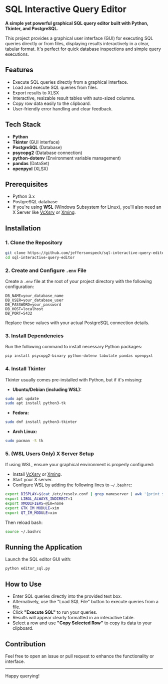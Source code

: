 # SQL Interactive Query Editor

**A simple yet powerful graphical SQL query editor built with Python, Tkinter, and PostgreSQL.**

This project provides a graphical user interface (GUI) for executing SQL queries directly or from files, displaying results interactively in a clear, tabular format. It's perfect for quick database inspections and simple query executions.

## Features

- Execute SQL queries directly from a graphical interface.
- Load and execute SQL queries from files.
- Export results to XLSX 
- Interactive, resizable result tables with auto-sized columns.
- Copy row data easily to the clipboard.
- User-friendly error handling and clear feedback.

## Tech Stack

- **Python**
- **Tkinter** (GUI interface)
- **PostgreSQL** (Database)
- **psycopg2** (Database connection)
- **python-dotenv** (Environment variable management)
- **pandas** (DataSet)
- **openpyxl** (XLSX)

## Prerequisites

- Python 3.x
- PostgreSQL database
- If you're using **WSL** (Windows Subsystem for Linux), you'll also need an X Server like [VcXsrv](https://sourceforge.net/projects/vcxsrv/) or [Xming](https://sourceforge.net/projects/xming/).

## Installation

### 1. Clone the Repository

```bash
git clone https://github.com/jeffersonspeck/sql-interactive-query-editor.git
cd sql-interactive-query-editor
```

### 2. Create and Configure `.env` File

Create a `.env` file at the root of your project directory with the following configuration:

```env
DB_NAME=your_database_name
DB_USER=your_database_user
DB_PASSWORD=your_password
DB_HOST=localhost
DB_PORT=5432
```

Replace these values with your actual PostgreSQL connection details.

### 3. Install Dependencies

Run the following command to install necessary Python packages:

```bash
pip install psycopg2-binary python-dotenv tabulate pandas openpyxl
```

### 4. Install Tkinter

Tkinter usually comes pre-installed with Python, but if it's missing:

- **Ubuntu/Debian (including WSL):**

```bash
sudo apt update
sudo apt install python3-tk
```

- **Fedora:**

```bash
sudo dnf install python3-tkinter
```

- **Arch Linux:**

```bash
sudo pacman -S tk
```

### 5. (WSL Users Only) X Server Setup

If using WSL, ensure your graphical environment is properly configured:

- Install [VcXsrv](https://sourceforge.net/projects/vcxsrv/) or [Xming](https://sourceforge.net/projects/xming/).
- Start your X server.
- Configure WSL by adding the following lines to `~/.bashrc`:

```bash
export DISPLAY=$(cat /etc/resolv.conf | grep nameserver | awk '{print $2}'):0.0
export LIBGL_ALWAYS_INDIRECT=1
export XMODIFIERS=@im=none
export GTK_IM_MODULE=xim
export QT_IM_MODULE=xim
```

Then reload bash:

```bash
source ~/.bashrc
```

## Running the Application

Launch the SQL editor GUI with:

```bash
python editor_sql.py
```

## How to Use

- Enter SQL queries directly into the provided text box.
- Alternatively, use the "Load SQL File" button to execute queries from a file.
- Click **"Execute SQL"** to run your queries.
- Results will appear clearly formatted in an interactive table.
- Select a row and use **"Copy Selected Row"** to copy its data to your clipboard.

## Contribution

Feel free to open an issue or pull request to enhance the functionality or interface.

---

Happy querying!

